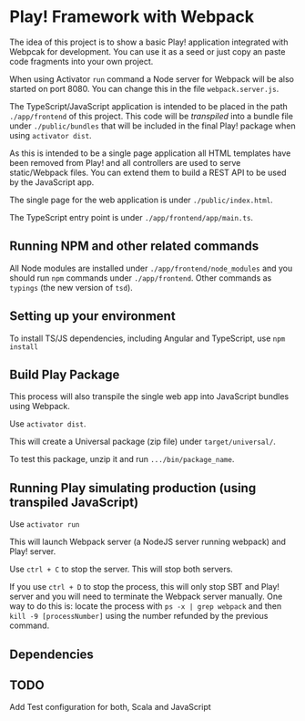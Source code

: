 Play! Framework with Webpack
============================

The idea of this project is to show a basic Play! application integrated with Webpcak for development.
You can use it as a seed or just copy an paste code fragments into your own project.
  
When using Activator `run` command a Node server for Webpack will be also started on port 8080. You can change this in
the file `webpack.server.js`.

The TypeScript/JavaScript application is intended to be placed in the path `./app/frontend` of this project. This code 
will be _transpiled_ into a bundle file under `./public/bundles` that will be included in the final Play! package when 
using `activator dist`.

As this is intended to be a single page application all HTML templates have been removed from Play! and all controllers
are used to serve static/Webpack files. You can extend them to build a REST API to be used by the JavaScript app.

The single page for the web application is under `./public/index.html`.

The TypeScript entry point is under `./app/frontend/app/main.ts`.

## Running NPM and other related commands

All Node modules are installed under `./app/frontend/node_modules` and you should run `npm` commands under `./app/frontend`.
Other commands as `typings` (the new version of `tsd`).

## Setting up your environment

To install TS/JS dependencies, including Angular and TypeScript, use `npm install`


## Build Play Package

This process will also transpile the single web app into JavaScript bundles using Webpack.

Use `activator dist`.

This will create a Universal package (zip file) under `target/universal/`.

To test this package, unzip it and run `.../bin/package_name`.


## Running Play simulating production (using transpiled JavaScript)

Use `activator run`

This will launch Webpack server (a NodeJS server running webpack) and Play! server.

Use `ctrl + C` to stop the server. This will stop both servers.

If you use `ctrl + D` to stop the process, this will only stop SBT and Play! server and you will need to terminate
the Webpack server manually. One way to do this is: locate the process with `ps -x | grep webpack` and
then `kill -9 [processNumber]` using the number refunded by the previous command.

## Dependencies

## TODO

Add Test configuration for both, Scala and JavaScript